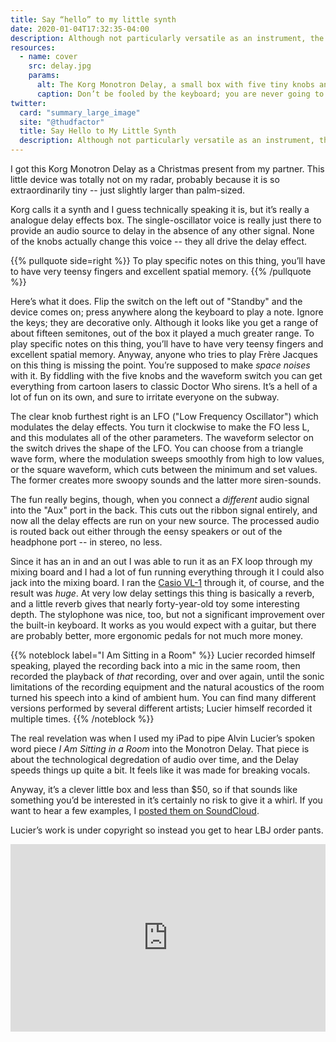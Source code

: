 ```yaml
---
title: Say “hello” to my little synth
date: 2020-01-04T17:32:35-04:00
description: Although not particularly versatile as an instrument, the Korg Monotron Delay can make some fun, irritating noises.
resources:
  - name: cover
    src: delay.jpg
    params:
      alt: The Korg Monotron Delay, a small box with five tiny knobs and a waveform switch
      caption: Don’t be fooled by the keyboard; you are never going to get a precise note out of this thing.
twitter:
  card: "summary_large_image"
  site: "@thudfactor"
  title: Say Hello to My Little Synth
  description: Although not particularly versatile as an instrument, the Korg Monotron Delay can make some fun, irritating noises.
---
```


<span>I got this Korg Monotron Delay</span> as a Christmas present from my partner. This little device was totally not on my radar, probably because it is so extraordinarily tiny -- just slightly larger than palm-sized.

Korg calls it a synth and I guess technically speaking it is, but it’s really a analogue delay effects box. The single-oscillator voice is really just there to provide an audio source to delay in the absence of any other signal. None of the knobs actually change this voice -- they all drive the delay effect.

{{% pullquote side=right %}}
To play specific notes on this thing, you’ll have to have very teensy fingers and excellent spatial memory.
{{% /pullquote %}}

Here’s what it does. Flip the switch on the left out of "Standby" and the device comes on; press anywhere along the keyboard to play a note. Ignore the keys; they are decorative only. Although it looks like you get a range of about fifteen semitones, out of the box it played a much greater range. To play specific notes on this thing, you’ll have to have very teensy fingers and excellent spatial memory. Anyway, anyone who tries to play Frère Jacques on this thing is missing the point. You’re supposed to make _space noises_ with it. By fiddling with the five knobs and the waveform switch you can get everything from cartoon lasers to classic Doctor Who sirens. It’s a hell of a lot of fun on its own, and sure to irritate everyone on the subway.

The clear knob furthest right is an LFO ("Low Frequency Oscillator") which modulates the delay effects. You turn it clockwise to make the FO less L, and this modulates all of the other parameters. The waveform selector on the switch drives the shape of the LFO. You can choose from a triangle wave form, where the modulation sweeps smoothly from high to low values, or the square waveform, which cuts between the minimum and set values. The former creates more swoopy sounds and the latter more siren-sounds.

The fun really begins, though, when you connect a _different_ audio signal into the "Aux" port in the back. This cuts out the ribbon signal entirely, and now all the delay effects are run on your new source. The processed audio is routed back out either through the eensy speakers or out of the headphone port -- in stereo, no less.

Since it has an in and an out I was able to run it as an FX loop through my mixing board and I had a lot of fun running everything through it I could also jack into the mixing board. I ran the [Casio VL-1](https://www.elfinjohn.com/2019/04/my-first-instrument-the-casio-vl-tone-vl-1/) through it, of course, and the result was _huge_. At very low delay settings this thing is basically a reverb, and a little reverb gives that nearly forty-year-old toy some interesting depth. The stylophone was nice, too, but not a significant improvement over the built-in keyboard. It works as you would expect with a guitar, but there are probably better, more ergonomic pedals for not much more money.

{{% noteblock label="I Am Sitting in a Room" %}}
Lucier recorded himself speaking, played the recording back into a mic in the same room, then recorded the playback of _that_ recording, over and over again, until the sonic limitations of the recording equipment and the natural acoustics of the room turned his speech into a kind of ambient hum. You can find many different versions performed by several different artists; Lucier himself recorded it multiple times.
{{% /noteblock %}}

The real revelation was when I used my iPad to pipe Alvin Lucier’s spoken word piece _I Am Sitting in a Room_ into the Monotron Delay. That piece is about the technological degredation of audio over time, and the Delay speeds things up quite a bit. It feels like it was made for breaking vocals.

Anyway, it’s a clever little box and less than $50, so if that sounds like something you’d be interested in it’s certainly no risk to give it a whirl. If you want to hear a few examples, I [posted them on SoundCloud](https://soundcloud.com/elfin-john/sets/this-is-a-bad-idea). 

Lucier’s work is under copyright so instead you get to hear LBJ order pants.

<iframe width="100%" height="300" scrolling="no" frameborder="no" allow="autoplay" src="https://w.soundcloud.com/player/?url=https%3A//api.soundcloud.com/playlists/955330000&color=%23ff5500&auto_play=false&hide_related=false&show_comments=true&show_user=true&show_reposts=false&show_teaser=true&visual=true"></iframe>
